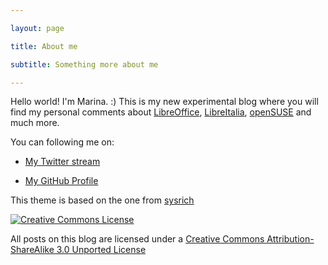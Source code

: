 ```yaml
---

layout: page

title: About me

subtitle: Something more about me

---
```




Hello world! I'm Marina. :) This is my new experimental blog where you will find my personal comments about <a title="LibreOffice" href="https://www.libreoffice.org">LibreOffice</a>, <a title="LibreItalia" href="https://www.libreitalia.it">LibreItalia</a>, <a title="openSUSE" href="https://www.openSUSE.org">openSUSE</a> and much more.



You can following  me on:



* <a title="Twitter - deneb_alpha" href="https://www.twitter.com/deneb_alpha">My Twitter stream</a>

* <a title="My GitHub Profile" href="https://github.com/deneb-alpha">My GitHub Profile</a>



This theme is based on the one from [sysrich](https://github.com/sysrich/rootco.de-web)   



[![Creative Commons License](https://i.creativecommons.org/l/by-sa/3.0/88x31.png)](http://creativecommons.org/licenses/by-sa/3.0/)  

All posts on this blog are licensed under a [Creative Commons Attribution-ShareAlike 3.0 Unported License](http://creativecommons.org/licenses/by-sa/3.0/)

